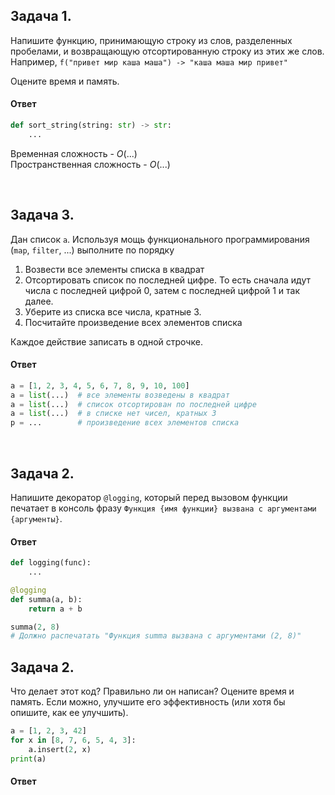 ## Задача 1.

Напишите функцию, принимающую строку из слов, разделенных пробелами, и возвращающую отсортированную строку из этих же слов. \
Например, `f("привет мир каша маша") -> "каша маша мир привет"`

Оцените время и память.

#### Ответ

```py
def sort_string(string: str) -> str:
    ...
```

Временная сложность - $O(...)$ \
Пространственная сложность - $O(...)$


<br/>

## Задача 3.

Дан список `a`. Используя мощь функционального программирования (`map`, `filter`, ...) выполните по порядку
1. Возвести все элементы списка в квадрат
2. Отсортировать список по последней цифре. То есть сначала идут числа с последней цифрой 0, затем с последней цифрой 1 и так далее.
3. Уберите из списка все числа, кратные 3.
4. Посчитайте произведение всех элементов списка

Каждое действие записать в одной строчке.

#### Ответ
```py
a = [1, 2, 3, 4, 5, 6, 7, 8, 9, 10, 100]
a = list(...)  # все элементы возведены в квадрат
a = list(...)  # список отсортирован по последней цифре
a = list(...)  # в списке нет чисел, кратных 3
p = ...        # произведение всех элементов списка
```


<br/>

## Задача 2.

Напишите декоратор `@logging`, который перед вызовом функции печатает в консоль фразу `Функция {имя функции} вызвана с аргументами {аргументы}`.

#### Ответ

```py
def logging(func):
    ...

@logging
def summa(a, b):
    return a + b

summa(2, 8)
# Должно распечатать "Функция summa вызвана с аргументами (2, 8)"
```



## Задача 2.

Что делает этот код? Правильно ли он написан? Оцените время и память. Если можно, улучшите его эффективность (или хотя бы опишите, как ее улучшить).

```py
a = [1, 2, 3, 42]
for x in [8, 7, 6, 5, 4, 3]:
    a.insert(2, x)
print(a)
```

#### Ответ
<!-- Здесь место для ответа -->